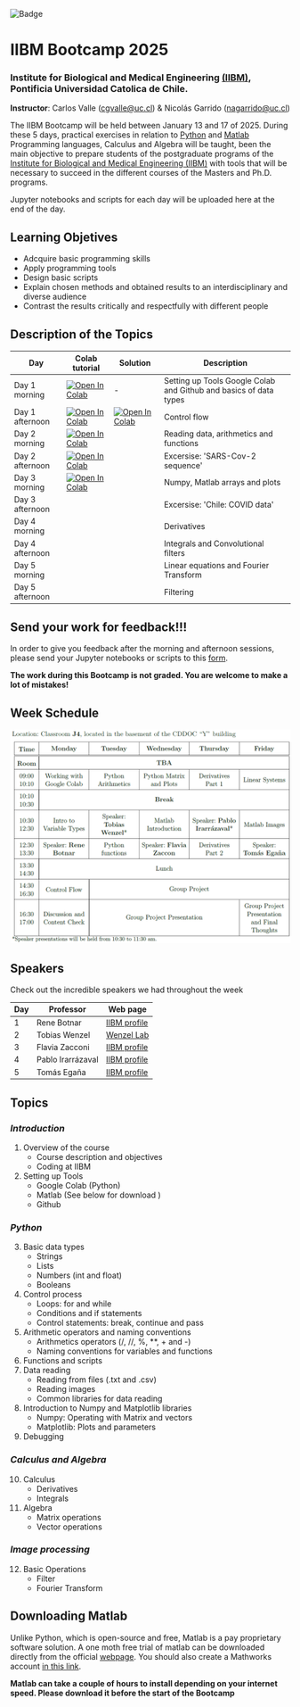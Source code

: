 
![Badge](https://github.com/cgvalle/IIBM-BootCamp-2025/actions/workflows/badge-colab.yml/badge.svg)


# IIBM Bootcamp 2025
### Institute for Biological and Medical Engineering [(IIBM)](https://ingenieriabiologicaymedica.uc.cl/en/), Pontificia Universidad Catolica de Chile.

**Instructor**: Carlos Valle (cgvalle@uc.cl) & Nicolás Garrido (nagarrido@uc.cl)


The IIBM Bootcamp will be held between January 13 and 17 of 2025. During these 5 days, practical exercises in relation to [Python](https://www.python.org/) and [Matlab](https://la.mathworks.com/) Programming languages, Calculus and Algebra will be taught, been the main objective to prepare students of the postgraduate programs of the [Institute for Biological and Medical Engineering (IIBM)](https://ingenieriabiologicaymedica.uc.cl/en/) with tools that will be necessary to succeed in the different courses of the Masters and Ph.D. programs.

Jupyter notebooks and scripts for each day will be uploaded here at the end of the day.

## **Learning Objetives**
* Adcquire basic programming skills
* Apply programming tools
* Design basic scripts
* Explain chosen methods and obtained results to an interdisciplinary and diverse audience
* Contrast the results critically and respectfully with different people



## Description of the Topics


| Day   | Colab tutorial          |  Solution |          Description             |
|-------|---------------------------|--|-------------------------------------|
| Day 1 morning     | [![Open In Colab](https://colab.research.google.com/assets/colab-badge.svg)](https://colab.research.google.com/github/cgvalle/IIBM-BootCamp-2025/blob/main/D1/D1Morning_tools_elemental_python.ipynb)| - | Setting up Tools Google Colab and Github and basics of data types| 
| Day 1 afternoon   | [![Open In Colab](https://colab.research.google.com/assets/colab-badge.svg)](https://colab.research.google.com/github/cgvalle/IIBM-BootCamp-2025/blob/main/D1/D1Afternoon_controlFlow.ipynb) | [![Open In Colab](https://colab.research.google.com/assets/colab-badge.svg)](https://colab.research.google.com/github/cgvalle/IIBM-BootCamp-2025/blob/main/D1/D1Afternoon_controlFlow_SOLUTION.ipynb)| Control flow|
| Day 2 morning     | [![Open In Colab](https://colab.research.google.com/assets/colab-badge.svg)](https://colab.research.google.com/github/cgvalle/IIBM-BootCamp-2025/blob/main/D2/D2Morning.ipynb) |   | Reading data, arithmetics and functions|
| Day 2 afternoon   | [![Open In Colab](https://colab.research.google.com/assets/colab-badge.svg)](https://colab.research.google.com/github/cgvalle/IIBM-BootCamp-2025/blob/main/D2/D2Afertoon.ipynb)  |   | Excersise: 'SARS-Cov-2 sequence' |
| Day 3 morning     | [![Open In Colab](https://colab.research.google.com/assets/colab-badge.svg)](https://colab.research.google.com/github/cgvalle/IIBM-BootCamp-2025/blob/main/D3/D3_morning_numpy_matplotlib_Matlab.ipynb) |   | Numpy, Matlab arrays and plots|
| Day 3 afternoon   |   |   | Excersise: 'Chile: COVID data'|
| Day 4 morning     |   |   | Derivatives|
| Day 4 afternoon   |  |   | Integrals and Convolutional filters|
| Day 5 morning     |  |   | Linear equations and Fourier Transform|
| Day 5 afternoon   | |   |  Filtering |


## **Send your work for feedback!!!**
In order to give you feedback after the morning and afternoon sessions, please send your Jupyter notebooks or scripts to this [form](https://forms.gle/hcRWgC181HbmRHFA9). 

**The work during this Bootcamp is not graded. You are welcome to make a lot of mistakes!**


## **Week Schedule**
![imagen](https://github.com/cgvalle/IIBM-BootCamp-2025/blob/main/assets/week_schedule.png)


## **Speakers**
Check out the incredible speakers we had throughout the week


| Day |  Professor                  | Web page                                                                              |
|-----|-----------------------------------------|--------------------------------------------------------------------------------- |
| 1   |   Rene Botnar  |  [IIBM profile](https://ingenieriabiologicaymedica.uc.cl/es/personas/academicos/1011-rene-botnar)        
| 2   |    Tobias Wenzel          |    [Wenzel Lab](https://wenzel-lab.github.io/en/)          |
| 3   |    Flavia Zacconi        | [IIBM profile](https://ingenieriabiologicaymedica.uc.cl/es/personas/academicos/817-flavia-zacconi) | 
| 4   |    Pablo Irarrázaval        |  [IIBM profile](https://ingenieriabiologicaymedica.uc.cl/es/personas/academicos/72-pablo-irarrazaval)                                   |
| 5   |    Tomás Egaña         |      [IIBM profile](https://ingenieriabiologicaymedica.uc.cl/es/personas/academicos/76-tomas-egana)                                |


## **Topics**
### *Introduction*
1. Overview of the course
    * Course description and objectives
    * Coding at IIBM
2. Setting up Tools
    * Google Colab (Python)
    * Matlab (See below for download )
    * Github
### *Python*
3. Basic data types 
    * Strings 
    * Lists 
    * Numbers (int and float)
    * Booleans
4. Control process
    * Loops: for and while
    * Conditions and if statements
    * Control statements: break, continue and pass
5. Arithmetic operators and naming conventions
    * Arithmetics operators (/, //, \%, **, + and -)
    * Naming conventions for variables and functions
6. Functions and scripts
7. Data reading
    * Reading from files (.txt and .csv)
    * Reading images
    * Common libraries for data reading
8. Introduction to Numpy and Matplotlib libraries
    * Numpy: Operating with Matrix and vectors
    * Matplotlib: Plots and parameters 
9. Debugging
    
### *Calculus and Algebra*
10. Calculus
    * Derivatives
    * Integrals
11. Algebra
    * Matrix operations
    * Vector operations

### *Image processing*
12. Basic Operations
    * Filter
    * Fourier Transform


## **Downloading Matlab**
Unlike Python, which is open-source and free, Matlab is a pay proprietary software solution. A one moth free trial of matlab can be downloaded directly from the official [webpage](https://la.mathworks.com/campaigns/products/trials.html). You should also create a Mathworks account [in this link](https://www.mathworks.com/mwaccount/account/create?cid=mlhome&wid=&uri=https%3A%2F%2Fmatlab.mathworks.com%2F).

**Matlab can take a couple of hours to install depending on your internet speed. Please download it before the start of the Bootcamp**

